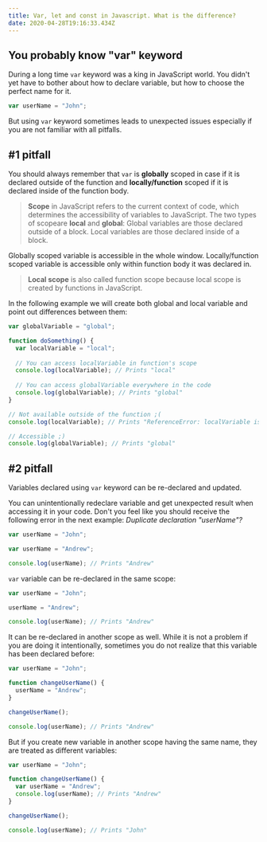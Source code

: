 ```yaml
---
title: Var, let and const in Javascript. What is the difference?
date: 2020-04-28T19:16:33.434Z
---
```

## You probably know "var" keyword

During a long time `var` keyword was a king in JavaScript world. You didn't yet have to bother about how to declare variable, but how to choose the perfect name for it.

```javascript
var userName = "John";
```

But using `var` keyword sometimes leads to unexpected issues especially if you are not familiar with all pitfalls. 

## \#1 pitfall

You should always remember that `var` is **globally** scoped in case if it is declared outside of the function and **locally/function** scoped if it is declared inside of the function body.

> **Scope** in JavaScript refers to the current context of code, which determines the accessibility of variables to JavaScript. The two types of scopeare **local** and **global**: Global variables are those declared outside of a block. Local variables are those declared inside of a block.

Globally scoped variable is accessible in the whole window. Locally/function scoped variable is accessible only within function body it was declared in.

> **Local scope** is also called function scope because local scope is created by functions in JavaScript.

In the following example we will create both global and local variable and point out differences between them:

```javascript
var globalVariable = "global";

function doSomething() {
  var localVariable = "local";
  
  // You can access localVariable in function's scope
  console.log(localVariable); // Prints "local"
  
  // You can access globalVariable everywhere in the code
  console.log(globalVariable); // Prints "global"
}

// Not available outside of the function ;(
console.log(localVariable); // Prints "ReferenceError: localVariable is not defined"

// Accessible ;)
console.log(globalVariable); // Prints "global"
```

## \#2 pitfall

Variables declared using `var` keyword can be re-declared and updated.

You can unintentionally redeclare variable and get unexpected result when accessing it in your code. Don't you feel like you should receive the following error in the next example: *Duplicate declaration "userName"?*

```javascript
var userName = "John";

var userName = "Andrew";

console.log(userName); // Prints "Andrew"
```

`var` variable can be re-declared in the same scope:

```javascript
var userName = "John";

userName = "Andrew";

console.log(userName); // Prints "Andrew"
```

It can be re-declared in another scope as well. While it is not a problem if you are doing it intentionally, sometimes you do not realize that this variable has been declared before:

```javascript
var userName = "John";

function changeUserName() {
  userName = "Andrew";
}

changeUserName();

console.log(userName); // Prints "Andrew"
```

But if you create new variable in another scope having the same name, they are treated as different variables:

```javascript
var userName = "John";

function changeUserName() {
  var userName = "Andrew";
  console.log(userName); // Prints "Andrew"
}

changeUserName();

console.log(userName); // Prints "John"
```